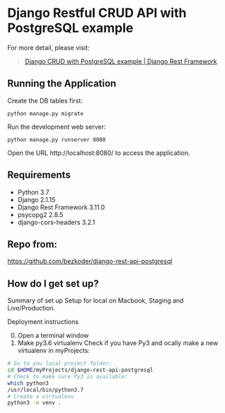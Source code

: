 # Django Restful CRUD API with PostgreSQL example

For more detail, please visit:
> [Django CRUD with PostgreSQL example | Django Rest Framework](https://bezkoder.com/django-postgresql-crud-rest-framework/)

## Running the Application

Create the DB tables first:
```
python manage.py migrate
```
Run the development web server:
```
python manage.py runserver 8080
```
Open the URL http://localhost:8080/ to access the application.


## Requirements
- Python 3.7
- Django 2.1.15
- Django Rest Framework 3.11.0
- psycopg2 2.8.5
- django-cors-headers 3.2.1

## Repo from:
https://github.com/bezkoder/django-rest-api-postgresql


## How do I get set up?
Summary of set up Setup for local on Macbook, Staging and Live/Production.

Deployment instructions

0. Open a terminal window
1. Make py3.6 virtualenv
Check if you have Py3 and ocally make a new virtualenv in myProjects:

```bash
# Go to you local project folder:
cd $HOME/myProjects/django-rest-api-postgresql
# Check to make sure Py3 is available:
which python3
/usr/local/bin/python3.7
# Create a virtualenv
python3 -m venv .
```
